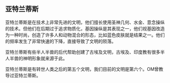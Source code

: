## 亚特兰蒂斯

亚特兰蒂斯是在技术上非常先进的文明，他们擅长使用圣神几何、水金、意念操纵的技术。但他们在后期过于追求物质化，基因操纵是其表现之一，他们视基因改造为一种时尚，创造了许多人和动物混合的形态，比如蓝色皮肤就是结果之一。他们的频率发生了非常快速的下降，直接导致了文明的陨落。

亚特兰蒂斯有些半人半兽的后代帮助创建了古埃及文明，古埃及、印度教有很多半人半兽的神明形象就来源于此。

亚特兰蒂斯是有转世人类之后的第五个文明，我们目前的文明是第六个。OM曾教导过亚特兰蒂斯。